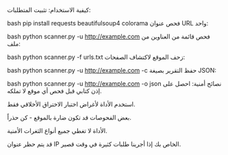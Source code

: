 كيفية الاستخدام:
تثبيت المتطلبات:

bash
pip install requests beautifulsoup4 colorama
فحص عنوان URL واحد:

bash
python scanner.py -u http://example.com
فحص قائمة من العناوين من ملف:

bash
python scanner.py -f urls.txt
زحف الموقع لاكتشاف الصفحات:

bash
python scanner.py -u http://example.com -c
حفظ التقرير بصيغة JSON:

bash
python scanner.py -u http://example.com -o json
نصائح أمنية:
احصل على إذن كتابي قبل فحص أي موقع لا تملكه.

استخدم الأداة لأغراض اختبار الاختراق الأخلاقي فقط.

بعض الفحوصات قد تكون ضارة بالموقع - كن حذراً.

الأداة لا تغطي جميع أنواع الثغرات الأمنية.

قد يتم حظر عنوان IP الخاص بك إذا أجرينا طلبات كثيرة في وقت قصير.

